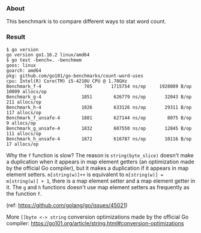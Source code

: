 
### About

This benchmark is to compare different ways to stat word count.

### Result

```
$ go version
go version go1.16.2 linux/amd64
$ go test -bench=. -benchmem
goos: linux
goarch: amd64
pkg: github.com/go101/go-benchmarks/count-word-uses
cpu: Intel(R) Core(TM) i5-4210U CPU @ 1.70GHz
Benchmark_f-4          	     705	   1715754 ns/op	 1928089 B/op	   10009 allocs/op
Benchmark_g-4          	    1851	    626779 ns/op	   32043 B/op	     211 allocs/op
Benchmark_h-4          	    1826	    633126 ns/op	   29311 B/op	     117 allocs/op
Benchmark_f_unsafe-4   	    1881	    627144 ns/op	    8075 B/op	       9 allocs/op
Benchmark_g_unsafe-4   	    1832	    607550 ns/op	   12845 B/op	     111 allocs/op
Benchmark_h_unsafe-4   	    1872	    616787 ns/op	   10116 B/op	      17 allocs/op
```

Why the `f` function is slow? The reason is `string(byte_slice)` doesn't make a
duplication when it appears in map element getters (an optimization made by the
official Go compiler), but it makes a duplication if it appears in map element setters.
`m[string(w)]++` is equivalent to `m[string(w)] = m[string(w)] + 1`, there is a
map element setter and a map element getter in it. The `g` and `h` functions
doesn't use map element setters as frequently as the function `f`.

(ref: https://github.com/golang/go/issues/45021)

More `[]byte <-> string` conversion optimizations made by the official Go compiler: https://go101.org/article/string.html#conversion-optimizations


